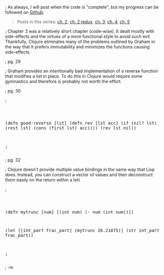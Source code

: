 ; As always, I will post when the code is "complete", but my progress can be followed on [Github](http://github.com/fogus/polyglot/tree/master/reading/onlisp).

> Posts in this series: [ch. 2][ch2], [ch. 2 redux][ch2r], [ch. 3][ch3], [ch. 4][ch4], [ch. 5][ch5]

[ch2]: /2008/09/26/on-lisp-clojure-chapter-2/
[ch2r]: /2008/10/02/on-lisp-clojure-chapter-2-redux/
[ch3]: /2008/09/30/on-lisp-clojure-chapter-3/
[ch4]: /2008/10/08/on-lisp-clojure-chapter-4/
[ch5]: /2008/10/24/on-lisp-clojure-chapter-5/

; Chapter 3 was a relatively short chapter (code-wise).  It dealt mostly with side-effects and the virtues of a more functional style to avoid such evil.  Thankfully, Clojure eliminates many of the problems outlined by Graham in the way that it prefers immutability and minimizes the functions causing side-effects.

; pg. 29

;  Graham provides an intentionally bad implementation of a reverse function that modifies a list in place.  To do this in Clojure would require some gymnastics and therefore is probably not worth the effort.

; pg. 30

;<pre lang="lisp">

(defn good-reverse [lst]
  (defn rev [lst acc]
    (if (nil? lst)
      acc
      (rev (rest lst) (cons (first lst) acc))))
  (rev lst nil))

;</pre>

; pg. 32

;  Clojure doesn't provide multiple value bindings in the same way that Lisp does.  Instead, you can construct a vector of values and then deconstruct them easily on the return within a let)

;<pre lang="lisp">

(defn mytrunc [num]
  [(int num) (- num (int num))])

(let [[int_part frac_part] (mytrunc 26.21875)]
  (str int_part " and " frac_part))

;</pre>

; -m
